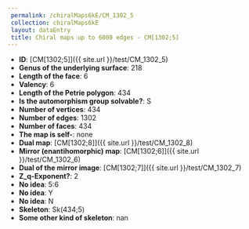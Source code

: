 ```yaml
--- 
 permalink: /chiralMaps6kE/CM_1302_5 
 collection: chiralMaps6kE
 layout: dataEntry
 title: Chiral maps up to 6000 edges - CM[1302;5]
---
```


- **ID**: [CM[1302;5]]({{ site.url }}/test/CM_1302_5)
- **Genus of the underlying surface**: 218
- **Length of the face**: 6
- **Valency**: 6
- **Length of the Petrie polygon**: 434
- **Is the automorphism group solvable?**: S
- **Number of vertices**: 434
- **Number of edges**: 1302
- **Number of faces**: 434
- **The map is self-**: none
- **Dual map**: [CM[1302;8]]({{ site.url }}/test/CM_1302_8)
- **Mirror (enantihomorphic) map**: [CM[1302;6]]({{ site.url }}/test/CM_1302_6)
- **Dual of the mirror image**: [CM[1302;7]]({{ site.url }}/test/CM_1302_7)
- **Z_q-Exponent?**: 2
- **No idea**:  5:6
- **No idea**: Y
- **No idea**: N
- **Skeleton**: Sk(434;5)
- **Some other kind of skeleton**: nan
